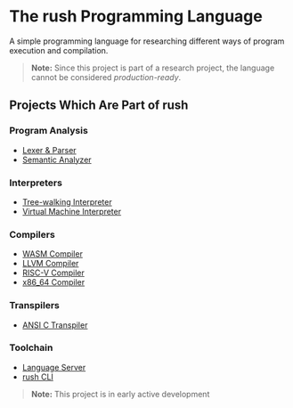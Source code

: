 # The rush Programming Language

A simple programming language for researching different ways of program
execution and compilation.

> **Note:** Since this project is part of a research project, the language
> cannot be considered _production-ready_.

## Projects Which Are Part of rush

### Program Analysis

- [Lexer & Parser](./crates/rush-parser/)
- [Semantic Analyzer](./crates/rush-analyzer/)

### Interpreters

- [Tree-walking Interpreter](./crates/rush-interpreter-tree/)
- [Virtual Machine Interpreter](./crates/rush-interpreter-vm/)

### Compilers

- [WASM Compiler](./crates/rush-compiler-wasm/)
- [LLVM Compiler](./crates/rush-compiler-llvm/)
- [RISC-V Compiler](./crates/rush-compiler-risc-v/)
- [x86_64 Compiler](./crates/rush-compiler-x86-64/)

### Transpilers

- [ANSI C Transpiler](./crates/rush-transpiler-c/)

### Toolchain

- [Language Server](./crates/rush-ls/)
- [rush CLI](./crates/rush-cli/)

> **Note:** This project is in early active development
